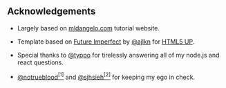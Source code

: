 ## Acknowledgements

* Largely based on [mldangelo.com](https://mldangelo.com) tutorial website.

* Template based on [Future Imperfect](https://html5up.net/future-imperfect) by [@ajlkn](https://github.com/ajlkn) for [HTML5 UP](html5up.net).
* Special thanks to [@typpo](https://github.com/typpo) for tirelessly answering all of my node.js and react questions.
* [@notrueblood](https://github.com/notrueblood)[<sup>[1]</sup>](https://github.com/mldangelo/personal-site.git/pull/218) and [@sjhsieh](https://github.com/sjhsieh)[<sup>[2]</sup>](https://github.com/mldangelo/personal-site.git/issues/168) for keeping my ego in check.
